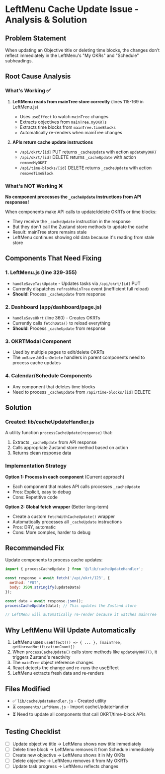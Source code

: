 # LeftMenu Cache Update Issue - Analysis & Solution

## Problem Statement
When updating an Objective title or deleting time blocks, the changes don't reflect immediately in the LeftMenu's "My OKRs" and "Schedule" subheadings.

## Root Cause Analysis

### What's Working ✅
1. **LeftMenu reads from mainTree store correctly** (lines 115-169 in LeftMenu.js)
   - Uses `useEffect` to watch `mainTree` changes
   - Extracts objectives from `mainTree.myOKRTs`
   - Extracts time blocks from `mainTree.timeBlocks`
   - Automatically re-renders when mainTree changes

2. **APIs return cache update instructions** 
   - `/api/okrt/[id]` PUT returns `_cacheUpdate` with action `updateMyOKRT`
   - `/api/okrt/[id]` DELETE returns `_cacheUpdate` with action `removeMyOKRT`
   - `/api/time-blocks/[id]` DELETE returns `_cacheUpdate` with action `removeTimeBlock`

### What's NOT Working ❌
**No component processes the `_cacheUpdate` instructions from API responses!**

When components make API calls to update/delete OKRTs or time blocks:
- They receive the `_cacheUpdate` instruction in the response
- But they don't call the Zustand store methods to update the cache
- Result: mainTree store remains stale
- LeftMenu continues showing old data because it's reading from stale store

## Components That Need Fixing

### 1. LeftMenu.js (line 329-355)
- `handleSaveTaskUpdate` - Updates tasks via `/api/okrt/[id]` PUT
- Currently dispatches `refreshMainTree` event (inefficient full reload)
- **Should**: Process `_cacheUpdate` from response

### 2. Dashboard (app/dashboard/page.js)
- `handleSaveOkrt` (line 360) - Creates OKRTs
- Currently calls `fetchData()` to reload everything
- **Should**: Process `_cacheUpdate` from response

### 3. OKRTModal Component
- Used by multiple pages to edit/delete OKRTs
- The `onSave` and `onDelete` handlers in parent components need to process cache updates

### 4. Calendar/Schedule Components
- Any component that deletes time blocks
- Need to process `_cacheUpdate` from `/api/time-blocks/[id]` DELETE

## Solution

### Created: lib/cacheUpdateHandler.js
A utility function `processCacheUpdate(response)` that:
1. Extracts `_cacheUpdate` from API response
2. Calls appropriate Zustand store method based on action
3. Returns clean response data

### Implementation Strategy

**Option 1: Process in each component** (Current approach)
- Each component that makes API calls processes `_cacheUpdate`
- Pros: Explicit, easy to debug
- Cons: Repetitive code

**Option 2: Global fetch wrapper** (Better long-term)
- Create a custom `fetchWithCacheUpdate()` wrapper
- Automatically processes all `_cacheUpdate` instructions
- Pros: DRY, automatic
- Cons: More complex, harder to debug

## Recommended Fix

Update components to process cache updates:

```javascript
import { processCacheUpdate } from '@/lib/cacheUpdateHandler';

const response = await fetch('/api/okrt/123', {
  method: 'PUT',
  body: JSON.stringify(updateData)
});

const data = await response.json();
processCacheUpdate(data); // This updates the Zustand store

// LeftMenu will automatically re-render because it watches mainTree
```

## Why LeftMenu Will Update Automatically

1. LeftMenu uses `useEffect(() => { ... }, [mainTree, getUnreadNotificationCount])`
2. When `processCacheUpdate()` calls store methods like `updateMyOKRT()`, it triggers Zustand's reactivity
3. The `mainTree` object reference changes
4. React detects the change and re-runs the useEffect
5. LeftMenu extracts fresh data and re-renders

## Files Modified
- ✅ `lib/cacheUpdateHandler.js` - Created utility
- ⏳ `components/LeftMenu.js` - Import cacheUpdateHandler
- ⏳ Need to update all components that call OKRT/time-block APIs

## Testing Checklist
- [ ] Update objective title → LeftMenu shows new title immediately
- [ ] Delete time block → LeftMenu removes it from Schedule immediately
- [ ] Create new objective → LeftMenu shows it in My OKRs
- [ ] Delete objective → LeftMenu removes it from My OKRTs
- [ ] Update task progress → LeftMenu reflects changes